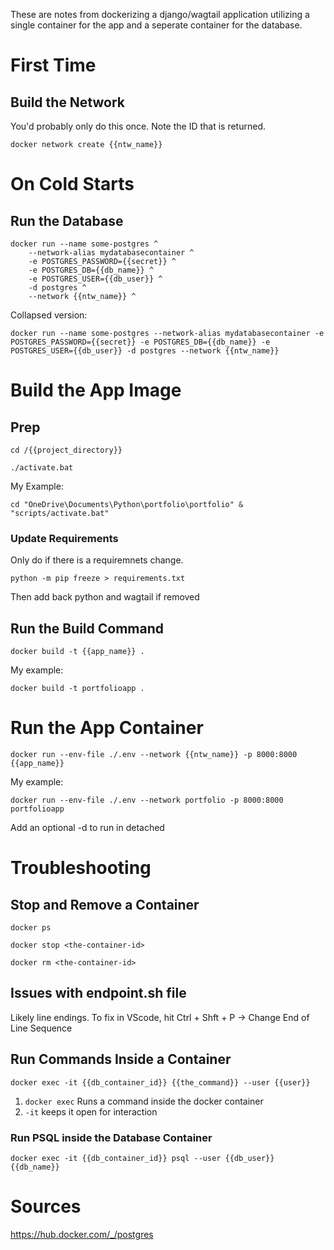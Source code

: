 These are notes from dockerizing a django/wagtail application utilizing a single container for the app and a seperate container for the database.

# First Time

## Build the Network
You'd probably only do this once. Note the ID that is returned. 
```
docker network create {{ntw_name}}
```

# On Cold Starts

## Run the Database
```
docker run --name some-postgres ^
	--network-alias mydatabasecontainer ^
	-e POSTGRES_PASSWORD={{secret}} ^
	-e POSTGRES_DB={{db_name}} ^
	-e POSTGRES_USER={{db_user}} ^
	-d postgres ^
	--network {{ntw_name}} ^
```
Collapsed version:
```
docker run --name some-postgres --network-alias mydatabasecontainer -e POSTGRES_PASSWORD={{secret}} -e POSTGRES_DB={{db_name}} -e POSTGRES_USER={{db_user}} -d postgres --network {{ntw_name}} 
```

# Build the App Image

## Prep
```
cd /{{project_directory}}
```
```
./activate.bat
```
My Example:
```
cd "OneDrive\Documents\Python\portfolio\portfolio" & "scripts/activate.bat"
```
### Update Requirements
Only do if there is a requiremnets change.
```
python -m pip freeze > requirements.txt
```
Then add back python and wagtail if removed

## Run the Build Command
```
docker build -t {{app_name}} .
```
My example:
```
docker build -t portfolioapp .
```

# Run the App Container
```
docker run --env-file ./.env --network {{ntw_name}} -p 8000:8000 {{app_name}}
```
My example:
``` 
docker run --env-file ./.env --network portfolio -p 8000:8000 portfolioapp
```
Add an optional -d to run in detached

# Troubleshooting

## Stop and Remove a Container
```
docker ps
```
```
docker stop <the-container-id>
```
```
docker rm <the-container-id>
```

## Issues with endpoint.sh file 
Likely line endings. To fix in VScode, hit Ctrl + Shft + P -> Change End of Line Sequence

## Run Commands Inside a Container
```
docker exec -it {{db_container_id}} {{the_command}} --user {{user}}
```
1. `docker exec` Runs a command inside the docker container
2. `-it` keeps it open for interaction

### Run PSQL inside the Database Container
```
docker exec -it {{db_container_id}} psql --user {{db_user}} {{db_name}}
```


# Sources

https://hub.docker.com/_/postgres

